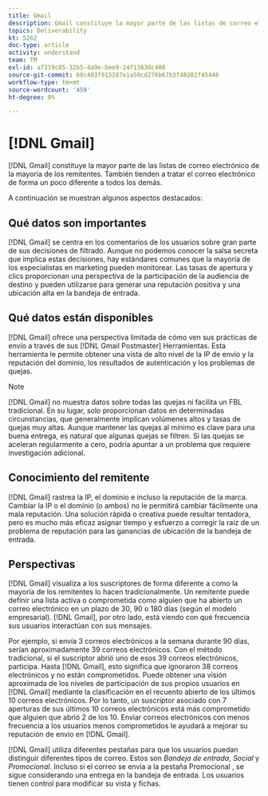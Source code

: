 ```yaml
---
title: Gmail
description: Gmail constituye la mayor parte de las listas de correo electrónico de la mayoría de los remitentes. También tienden a tratar el correo electrónico de forma un poco diferente a todos los demás.
topics: Deliverability
kt: 5262
doc-type: article
activity: understand
team: TM
exl-id: a7319c85-32b5-4a9e-bee9-24f13630c408
source-git-commit: 68c403f915287e1a50cd276b67b3f48202f45446
workflow-type: tm+mt
source-wordcount: '459'
ht-degree: 0%

---
```


# [!DNL Gmail]

[!DNL Gmail] constituye la mayor parte de las listas de correo electrónico de la mayoría de los remitentes. También tienden a tratar el correo electrónico de forma un poco diferente a todos los demás.

A continuación se muestran algunos aspectos destacados:

## Qué datos son importantes

[!DNL Gmail] se centra en los comentarios de los usuarios sobre gran parte de sus decisiones de filtrado. Aunque no podemos conocer la salsa secreta que implica estas decisiones, hay estándares comunes que la mayoría de los especialistas en marketing pueden monitorear. Las tasas de apertura y clics proporcionan una perspectiva de la participación de la audiencia de destino y pueden utilizarse para generar una reputación positiva y una ubicación alta en la bandeja de entrada.

## Qué datos están disponibles

[!DNL Gmail] ofrece una perspectiva limitada de cómo ven sus prácticas de envío a través de sus [!DNL Gmail Postmaster] Herramientas. Esta herramienta le permite obtener una vista de alto nivel de la IP de envío y la reputación del dominio, los resultados de autenticación y los problemas de quejas.

>[!NOTE]
>
>[!DNL Gmail] no muestra datos sobre todas las quejas ni facilita un FBL tradicional. En su lugar, solo proporcionan datos en determinadas circunstancias, que generalmente implican volúmenes altos y tasas de quejas muy altas. Aunque mantener las quejas al mínimo es clave para una buena entrega, es natural que algunas quejas se filtren. Si las quejas se aceleran regularmente a cero, podría apuntar a un problema que requiere investigación adicional.

## Conocimiento del remitente

[!DNL Gmail] rastrea la IP, el dominio e incluso la reputación de la marca. Cambiar la IP o el dominio (o ambos) no le permitirá cambiar fácilmente una mala reputación. Una solución rápida o creativa puede resultar tentadora, pero es mucho más eficaz asignar tiempo y esfuerzo a corregir la raíz de un problema de reputación para las ganancias de ubicación de la bandeja de entrada.

## Perspectivas

[!DNL Gmail] visualiza a los suscriptores de forma diferente a como la mayoría de los remitentes lo hacen tradicionalmente. Un remitente puede definir una lista activa o comprometida como alguien que ha abierto un correo electrónico en un plazo de 30, 90 o 180 días (según el modelo empresarial). [!DNL Gmail], por otro lado, está viendo con qué frecuencia sus usuarios interactúan con sus mensajes.

Por ejemplo, si envía 3 correos electrónicos a la semana durante 90 días, serían aproximadamente 39 correos electrónicos. Con el método tradicional, si el suscriptor abrió uno de esos 39 correos electrónicos, participa. Hasta [!DNL Gmail], esto significa que ignoraron 38 correos electrónicos y no están comprometidos. Puede obtener una visión aproximada de los niveles de participación de sus propios usuarios en [!DNL Gmail] mediante la clasificación en el recuento abierto de los últimos 10 correos electrónicos. Por lo tanto, un suscriptor asociado con 7 aperturas de sus últimos 10 correos electrónicos está más comprometido que alguien que abrió 2 de los 10. Enviar correos electrónicos con menos frecuencia a los usuarios menos comprometidos le ayudará a mejorar su reputación de envío en [!DNL Gmail].

[!DNL Gmail] utiliza diferentes pestañas para que los usuarios puedan distinguir diferentes tipos de correo. Estos son *Bandeja de entrada*, *Social* y *Promocional*. Incluso si el correo se envía a la pestaña Promocional , se sigue considerando una entrega en la bandeja de entrada. Los usuarios tienen control para modificar su vista y fichas.
